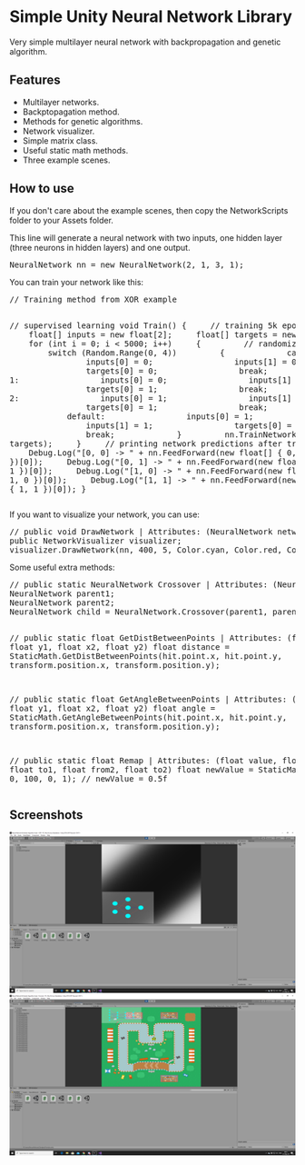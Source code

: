 <h1>Simple Unity Neural Network Library</h1>
<p>Very simple multilayer neural network with backpropagation and genetic algorithm.</p>

<h2>Features</h2>
<ul>
    <li>Multilayer networks.</li>
    <li>Backptopagation method.</li>
    <li>Methods for genetic algorithms.</li>
    <li>Network visualizer.</li>
    <li>Simple matrix class.</li>
    <li>Useful static math methods.</li>
    <li>Three example scenes.</li>
</ul>

<h2>How to use</h2>
<p>If you don't care about the example scenes, then copy the NetworkScripts folder to your Assets folder.</p>
<p>This line will generate a neural network with two inputs, one hidden layer (three neurons in hidden layers) and one output.</p>
<pre lang="csharp">
NeuralNetwork nn = new NeuralNetwork(2, 1, 3, 1);
</pre>
<p>You can train your network like this:</p>
<pre lang="csharp">
// Training method from XOR example

// supervised learning
void Train()
{
&nbsp;&nbsp;&nbsp;&nbsp;// training 5k epochs
&nbsp;&nbsp;&nbsp;&nbsp;float[] inputs = new float[2];
&nbsp;&nbsp;&nbsp;&nbsp;float[] targets = new float[1];
&nbsp;&nbsp;&nbsp;&nbsp;for (int i = 0; i < 5000; i++)
&nbsp;&nbsp;&nbsp;&nbsp;{
&nbsp;&nbsp;&nbsp;&nbsp;&nbsp;&nbsp;&nbsp;&nbsp;// randomizing data
&nbsp;&nbsp;&nbsp;&nbsp;&nbsp;&nbsp;&nbsp;&nbsp;switch (Random.Range(0, 4))
&nbsp;&nbsp;&nbsp;&nbsp;&nbsp;&nbsp;&nbsp;&nbsp;{
&nbsp;&nbsp;&nbsp;&nbsp;&nbsp;&nbsp;&nbsp;&nbsp;&nbsp;&nbsp;&nbsp;&nbsp;case 0:
&nbsp;&nbsp;&nbsp;&nbsp;&nbsp;&nbsp;&nbsp;&nbsp;&nbsp;&nbsp;&nbsp;&nbsp;&nbsp;&nbsp;&nbsp;&nbsp;inputs[0] = 0;
&nbsp;&nbsp;&nbsp;&nbsp;&nbsp;&nbsp;&nbsp;&nbsp;&nbsp;&nbsp;&nbsp;&nbsp;&nbsp;&nbsp;&nbsp;&nbsp;inputs[1] = 0;
&nbsp;&nbsp;&nbsp;&nbsp;&nbsp;&nbsp;&nbsp;&nbsp;&nbsp;&nbsp;&nbsp;&nbsp;&nbsp;&nbsp;&nbsp;&nbsp;targets[0] = 0;
&nbsp;&nbsp;&nbsp;&nbsp;&nbsp;&nbsp;&nbsp;&nbsp;&nbsp;&nbsp;&nbsp;&nbsp;&nbsp;&nbsp;&nbsp;&nbsp;break;
&nbsp;&nbsp;&nbsp;&nbsp;&nbsp;&nbsp;&nbsp;&nbsp;&nbsp;&nbsp;&nbsp;&nbsp;case 1:
&nbsp;&nbsp;&nbsp;&nbsp;&nbsp;&nbsp;&nbsp;&nbsp;&nbsp;&nbsp;&nbsp;&nbsp;&nbsp;&nbsp;&nbsp;&nbsp;inputs[0] = 0;
&nbsp;&nbsp;&nbsp;&nbsp;&nbsp;&nbsp;&nbsp;&nbsp;&nbsp;&nbsp;&nbsp;&nbsp;&nbsp;&nbsp;&nbsp;&nbsp;inputs[1] = 1;
&nbsp;&nbsp;&nbsp;&nbsp;&nbsp;&nbsp;&nbsp;&nbsp;&nbsp;&nbsp;&nbsp;&nbsp;&nbsp;&nbsp;&nbsp;&nbsp;targets[0] = 1;
&nbsp;&nbsp;&nbsp;&nbsp;&nbsp;&nbsp;&nbsp;&nbsp;&nbsp;&nbsp;&nbsp;&nbsp;&nbsp;&nbsp;&nbsp;&nbsp;break;
&nbsp;&nbsp;&nbsp;&nbsp;&nbsp;&nbsp;&nbsp;&nbsp;&nbsp;&nbsp;&nbsp;&nbsp;case 2:
&nbsp;&nbsp;&nbsp;&nbsp;&nbsp;&nbsp;&nbsp;&nbsp;&nbsp;&nbsp;&nbsp;&nbsp;&nbsp;&nbsp;&nbsp;&nbsp;inputs[0] = 1;
&nbsp;&nbsp;&nbsp;&nbsp;&nbsp;&nbsp;&nbsp;&nbsp;&nbsp;&nbsp;&nbsp;&nbsp;&nbsp;&nbsp;&nbsp;&nbsp;inputs[1] = 0;
&nbsp;&nbsp;&nbsp;&nbsp;&nbsp;&nbsp;&nbsp;&nbsp;&nbsp;&nbsp;&nbsp;&nbsp;&nbsp;&nbsp;&nbsp;&nbsp;targets[0] = 1;
&nbsp;&nbsp;&nbsp;&nbsp;&nbsp;&nbsp;&nbsp;&nbsp;&nbsp;&nbsp;&nbsp;&nbsp;&nbsp;&nbsp;&nbsp;&nbsp;break;
&nbsp;&nbsp;&nbsp;&nbsp;&nbsp;&nbsp;&nbsp;&nbsp;&nbsp;&nbsp;&nbsp;&nbsp;default:
&nbsp;&nbsp;&nbsp;&nbsp;&nbsp;&nbsp;&nbsp;&nbsp;&nbsp;&nbsp;&nbsp;&nbsp;&nbsp;&nbsp;&nbsp;&nbsp;inputs[0] = 1;
&nbsp;&nbsp;&nbsp;&nbsp;&nbsp;&nbsp;&nbsp;&nbsp;&nbsp;&nbsp;&nbsp;&nbsp;&nbsp;&nbsp;&nbsp;&nbsp;inputs[1] = 1;
&nbsp;&nbsp;&nbsp;&nbsp;&nbsp;&nbsp;&nbsp;&nbsp;&nbsp;&nbsp;&nbsp;&nbsp;&nbsp;&nbsp;&nbsp;&nbsp;targets[0] = 0;
&nbsp;&nbsp;&nbsp;&nbsp;&nbsp;&nbsp;&nbsp;&nbsp;&nbsp;&nbsp;&nbsp;&nbsp;&nbsp;&nbsp;&nbsp;&nbsp;break;
&nbsp;&nbsp;&nbsp;&nbsp;&nbsp;&nbsp;&nbsp;&nbsp;&nbsp;&nbsp;&nbsp;&nbsp;}
&nbsp;&nbsp;&nbsp;&nbsp;&nbsp;&nbsp;&nbsp;&nbsp;nn.TrainNetwork(inputs, targets);
&nbsp;&nbsp;&nbsp;&nbsp;}
&nbsp;&nbsp;&nbsp;&nbsp;// printing network predictions after training
&nbsp;&nbsp;&nbsp;&nbsp;Debug.Log("[0, 0] -> " + nn.FeedForward(new float[] { 0, 0 })[0]);
&nbsp;&nbsp;&nbsp;&nbsp;Debug.Log("[0, 1] -> " + nn.FeedForward(new float[] { 0, 1 })[0]);
&nbsp;&nbsp;&nbsp;&nbsp;Debug.Log("[1, 0] -> " + nn.FeedForward(new float[] { 1, 0 })[0]);
&nbsp;&nbsp;&nbsp;&nbsp;Debug.Log("[1, 1] -> " + nn.FeedForward(new float[] { 1, 1 })[0]);
}
</pre>

<p>If you want to visualize your network, you can use:</p>
<pre lang="csharp">
// public void DrawNetwork | Attributes: (NeuralNetwork network, int size, int layerGap, Color neuronColor, Color connectionStrong, Color connectionWeak, Color background)
public NetworkVisualizer visualizer;
visualizer.DrawNetwork(nn, 400, 5, Color.cyan, Color.red, Color.blue, new Color(1, 1, 1, 0.3f));
</pre>

<p>Some useful extra methods:</p>
<pre lang="csharp">
// public static NeuralNetwork Crossover | Attributes: (NeuralNetwork nn1, NeuralNetwork nn2, float mutationPercent)
NeuralNetwork parent1;
NeuralNetwork parent2;
NeuralNetwork child = NeuralNetwork.Crossover(parent1, parent2, 5);

// public static float GetDistBetweenPoints | Attributes: (float x1, float y1, float x2, float y2)
float distance = StaticMath.GetDistBetweenPoints(hit.point.x, hit.point.y, transform.position.x, transform.position.y);

// public static float GetAngleBetweenPoints | Attributes: (float x1, float y1, float x2, float y2)
float angle = StaticMath.GetAngleBetweenPoints(hit.point.x, hit.point.y, transform.position.x, transform.position.y);

// public static float Remap | Attributes: (float value, float from1, float to1, float from2, float to2)
float newValue = StaticMath.Remap(50, 0, 100, 0, 1); // newValue = 0.5f
</pre>

<h2>Screenshots</h2>
<img src="screenshots/or.png" alt="XOR">
<img src="screenshots/f1.png" alt="Formula">